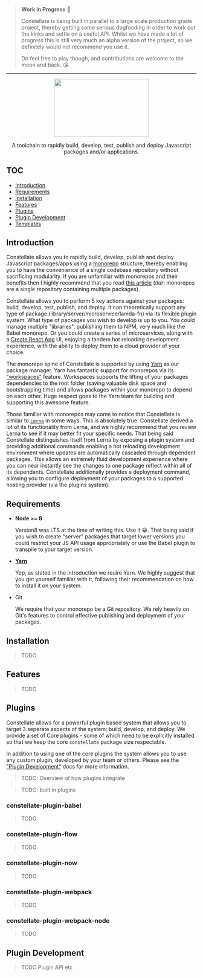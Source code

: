 > **Work in Progress** 👀
>
> Constellate is being built in parallel to a large scale production grade project, thereby getting some serious dogfooding in order to work out the kinks and settle on a useful API. Whilst we have made a lot of progress this is still very much an alpha version of the project, so we definitely would not recommend you use it.
>
> Do feel free to play though, and contributions are welcome to the moon and back. 😘

---

<p align="center">
  <img src="https://cdn.jsdelivr.net/gh/constellators/constellate@8e303aad/assets/logo-full.png" width="250" height="152.84" />
</p>

<p align="center">
A toolchain to rapidly build, develop, test, publish and deploy Javascript packages and/or applications.
</p>

## TOC

* [Introduction](#introduction)
* [Requirements](#requirements)
* [Installation](#installation)
* [Features](#features)
* [Plugins](#plugins)
* [Plugin Development](#plugin-development)
* [Templates](#templates)

## Introduction

Constellate allows you to rapidly build, develop, publish and deploy Javascript packages/apps using a [monorepo](https://medium.com/@maoberlehner/monorepos-in-the-wild-33c6eb246cb9) structure, thereby enabling you to have the convenience of a single codebase repository without sacrificing modularity. If you are unfamiliar with monorepos and their benefits then I highly recommend that you read [this article](https://medium.com/@maoberlehner/monorepos-in-the-wild-33c6eb246cb9) (_tldr_: monorepos are a single repository containing multiple packages).

Constellate allows you to perform 5 key actions against your packages: build, develop, test, publish, and deploy. It can theoretically support any type of package (library/server/microservice/lamda-fn) via its flexible plugin system. What type of packages you wish to develop is up to you. You could manage multiple "libraries", publishing them to NPM, very much like the Babel monorepo. Or you could create a series of microservices, along with a [Create React App](https://github.com/facebook/create-react-app) UI, enjoying a tandem hot reloading development experience, with the ability to deploy them to a cloud provider of your choice.

The monorepo spine of Constellate is supported by using [Yarn](https://github.com/yarnpkg/yarn) as our package manager. Yarn has fantastic support for monorepos via its ["workspaces"](http://TODO) feature. Workspaces supports the lifting of your packages dependencies to the root folder (saving valuable disk space and bootstrapping time) and allows packages within your monorepo to depend on each other. Huge respect goes to the Yarn team for building and supporting this awesome feature.

Those familiar with monorepos may come to notice that Constellate is similar to [`Lerna`](https://lernajs.io) in some ways. This is absolutely true. Constellate derived a lot of its functionality from Lerna, and we highly recommend that you review Lerna to see if it may better fit your specific needs. That being said Constellate distinguishes itself from Lerna by exposing a plugin system and providing additional commands enabling a hot reloading development environment where updates are automatically cascaded through dependent packages. This allows an extremely fluid development experience where you can near instantly see the changes to one package reflect within all of its dependants. Constellate additionally provides a deployment command, allowing you to configure deployment of your packages to a supported hosting provider (via the plugins system).

## Requirements

* **Node >= 8**

  Version8 was LTS at the time of writing this. Use it 😀. That being said if you wish to create "server" packages that target lower versions you could restrict your JS API usage appropriately or use the Babel plugin to transpile to your target version.

* **[Yarn](https://github.com/yarnpkg/yarn)**

  Yep, as stated in the introduction we reuire Yarn. We highly suggest that you get yourself familiar with it, following their recommendation on how to install it on your system.

* Git

  We require that your monorepo be a Git repository. We rely heavily on Git's features to control effective publishing and deployment of your packages.

## Installation

> TODO

## Features

> TODO

## Plugins

Constellate allows for a powerful plugin based system that allows you to target 3 seperate aspects of the system: build, develop, and deploy. We provide a set of Core plugins - some of which need to be explicitly installed so that we keep the core `constellate` package size respectable.

In addition to using one of the core plugins the system allows you to use any custom plugin, developed by your team or others. Please see the ["Plugin Development"](#plugin-development) docs for more information.

> TODO: Overview of how plugins integrate

> TODO: built in plugins

### constellate-plugin-babel

> TODO

### constellate-plugin-flow

> TODO

### constellate-plugin-now

> TODO

### constellate-plugin-webpack

> TODO

### constellate-plugin-webpack-node

> TODO

## Plugin Development

> TODO Plugin API etc
